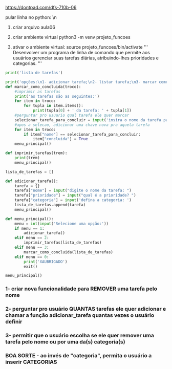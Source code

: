 https://dontpad.com/dfs-710b-06

pular linha no python: \n

1. criar arquivo aula06

2. criar ambiente virtual
python3 -m venv projeto_funcoes

3. ativar o ambiente virtual:
source projeto_funcoes/bin/activate
'''
Desenvolver um programa de linha de comando que permite
aos usuários gerenciar suas tarefas diárias, atribuindo-lhes
prioridades e categorias.
'''
```python
print('lista de tarefas')

print('opções:\n1- adicionar tarefa;\n2- listar tarefa;\n3- marcar como concluída\n0- sair')
def marcar_como_concluida(troco):
    #imprimir as tarefas
    print('as tarefas são as seguintes:')
    for item in troco:
        for tupla in item.items():
            print(tupla[0] + ' da tarefa: ' + tupla[1])
    #perguntar pro usuario qual tarefa ele quer marcar
    selecionar_tarefa_para_concluir = input('insira o nome da tarefa para concluir ')
    #apos a selecao, adicionar uma chave nova pra aquela tarefa
    for item in troco:
        if item["nome"] == selecionar_tarefa_para_concluir:
            item["concluida"] = True
    menu_principal()

def imprimir_tarefas(trem):
    print(trem)
    menu_principal()

lista_de_tarefas = []

def adicionar_tarefa():
    tarefa = {}
    tarefa["nome"] = input("digite o nome da tarefa: ")
    tarefa["prioridade"] = input("qual é a prioridade? ")
    tarefa["categoria"] = input('defina a categoria: ')
    lista_de_tarefas.append(tarefa)
    menu_principal()

def menu_principal():
    menu = int(input('Selecione uma opção:'))
    if menu == 1:
        adicionar_tarefa()
    elif menu == 2:
        imprimir_tarefas(lista_de_tarefas)
    elif menu == 3:
        marcar_como_concluida(lista_de_tarefas)
    elif menu == 0:
        print('XAUBRIGADO')
        exit()

menu_principal()
```

### 1- criar nova funcionalidade para REMOVER uma tarefa pelo nome
### 2- perguntar pro usuário QUANTAS tarefas ele quer adicionar e chamar a função adicionar_tarefa quantas vezes o usuário definir
### 3- permitir que o usuário escolha se ele quer remover uma tarefa pelo nome ou por uma da(s) categoria(s)
### BOA SORTE - ao invés de "categoria", permita o usuário a inserir CATEGORIAS
